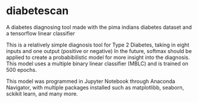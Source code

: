 # diabetescan
A diabetes diagnosing tool made with the pima indians diabetes dataset and a tensorflow linear classifier

This is a relatively simple diagnosis tool for Type 2 Diabetes, taking in eight inputs and one output (positive or negative)
In the future, softmax should be applied to create a probabibilistic model for more insight into the diagnosis. This model uses a 
multiple binary linear classifier (MBLC) and is trained on 500 epochs.

This model was programmed in Jupyter Notebook through Anaconda Navigator, with multiple packages installed such as matplotlibb, seaborn, sckikit learn, and many more.
